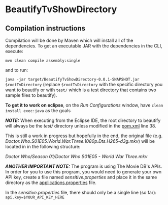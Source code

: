 # BeautifyTvShowDirectory

## Compilation instructions

Compilation will be done by Maven which will install all of the dependencies.
To get an executable JAR with the dependencies in the CLI, execute:

`mvn clean compile assembly:single`

and to run:

`java -jar target/BeautifyTvShowDirectory-0.0.1-SNAPSHOT.jar $rootTvDirectory` (replace `$rootTvDirectory` with the specific directory you want to beautify or with `test/` which is a test directory that contains two sample files to beautify).

**To get it to work on eclipse**, on the *Run Configurations* window, have `clean install exec:java` as the goals

**_NOTE:_** When executing from the Eclipse IDE, the root directory to beautify will always be the *test/* directory unless modified in the [pom.xml](https://github.com/MichelGeorgesNajarian/BeautifyTvShowDirectory/blob/master/pom.xml) line 38.

This is still a work in progress but hopefully in the end, the original file (e.g. *Doctor.Who.S01E05.World.War.Three.1080p.Dts.H265-d3g.mkv*) will be located in in the following structure:

*Doctor Who/Season 01/Doctor Who S01E05 - World War Three.mkv*


**_ANOTHER IMPORTANT NOTE:_** The program is using The Movie DB's APIs. In order for you to use this program, you would need to generate your own API key, create a file named *sensitive.properties* and place it in the same directory as the [applications.properties](https://github.com/MichelGeorgesNajarian/BeautifyTvShowDirectory/tree/master/src/main/resources) file.

In the *sensitive.properties* file, there should only be a single line (so far):
`api.key=$YOUR_API_KEY_HERE`
